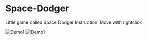 # Space-Dodger
Little game called Space Dodger
Instruction: 
Move with rightclick

![Demo1](/Misc/Images/Menu.png)
![Demo1](/Misc/Images/Gameplay.png)